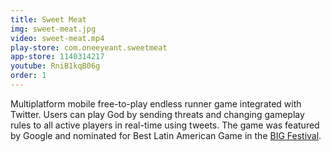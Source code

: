 ```yaml
---
title: Sweet Meat
img: sweet-meat.jpg
video: sweet-meat.mp4
play-store: com.oneeyeant.sweetmeat
app-store: 1140314217
youtube: RniB1kqB06g
order: 1
---
```

Multiplatform mobile free-to-play endless runner game integrated with Twitter. Users can play God by sending threats and changing gameplay rules to all active players in real-time using tweets. The game was featured by Google and nominated for Best Latin American Game in the [BIG Festival](http://bigfestival.com.br).
